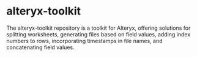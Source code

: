 # alteryx-toolkit
The alteryx-toolkit repository is a toolkit for Alteryx, offering solutions for splitting worksheets, generating files based on field values, adding index numbers to rows, incorporating timestamps in file names, and concatenating field values.
